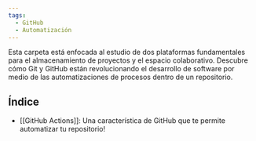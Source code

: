 ```yaml
---
tags:
  - GitHub
  - Automatización
---
```

Esta carpeta está enfocada al estudio de dos plataformas fundamentales para el almacenamiento de proyectos y el espacio colaborativo. Descubre cómo Git y GitHub están revolucionando el desarrollo de software por medio de las automatizaciones de procesos dentro de un repositorio.

## Índice
- [[GitHub Actions]]: Una característica de GitHub que te permite automatizar tu repositorio!
